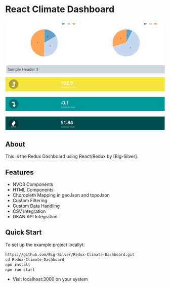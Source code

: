 # React Climate Dashboard

<img width="900" src="src/stylesheets/img/react-climate-dashboard.png" border="0" />

## About
This is the Redux Dashboard using React/Redux by [Big-Silver].

## Features
* NVD3 Components
* HTML Components
* Choropleth Mapping in geoJson and topoJson
* Custom Filtering
* Custom Data Handling
* CSV Integration
* DKAN API Integration

## Quick Start
To set up the example project locallyt\:
```
https://github.com/Big-Silver/Redux-Climate-Dashboard.git
cd Redux-Climate-Dashboard
npm install
npm run start
```
* Visit localhost:3000 on your system



